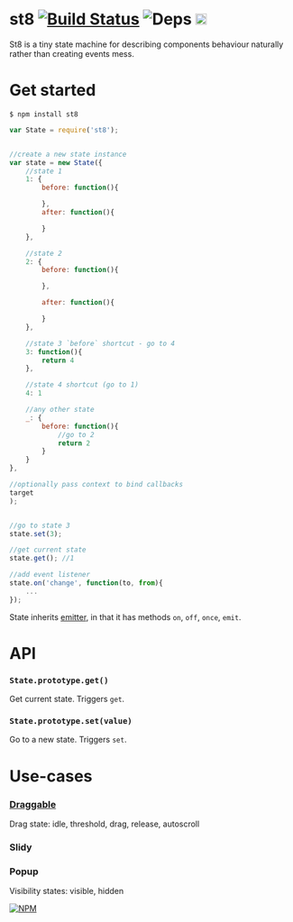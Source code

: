 # st8 [![Build Status](https://travis-ci.org/dfcreative/st8.svg?branch=master)](https://travis-ci.org/dfcreative/st8) ![Deps](https://david-dm.org/dfcreative/st8.svg) <a href="http://unlicense.org/UNLICENSE"><img src="http://upload.wikimedia.org/wikipedia/commons/6/62/PD-icon.svg" width="20"/></a>


St8 is a tiny state machine for describing components behaviour naturally rather than creating events mess.


# Get started

```
$ npm install st8
```

```js
var State = require('st8');


//create a new state instance
var state = new State({
	//state 1
	1: {
		before: function(){

		},
		after: function(){

		}
	},

	//state 2
	2: {
		before: function(){

		},

		after: function(){

		}
	},

	//state 3 `before` shortcut - go to 4
	3: function(){
		return 4
	},

	//state 4 shortcut (go to 1)
	4: 1

	//any other state
	_: {
		before: function(){
			//go to 2
			return 2
		}
	}
},

//optionally pass context to bind callbacks
target
);


//go to state 3
state.set(3);

//get current state
state.get(); //1

//add event listener
state.on('change', function(to, from){
	...
});
```

State inherits [emitter](https://github.com/component/emitter), in that it has methods `on`, `off`, `once`, `emit`.


# API

### `State.prototype.get()`

Get current state. Triggers `get`.


### `State.prototype.set(value)`

Go to a new state. Triggers `set`.



# Use-cases

### [Draggable](https://github.com/dfcreative/draggable)

Drag state: idle, threshold, drag, release, autoscroll

### Slidy


### Popup

Visibility states: visible, hidden


[![NPM](https://nodei.co/npm/st8.png?downloads=true&downloadRank=true&stars=true)](https://nodei.co/npm/st8/)